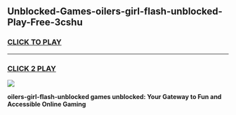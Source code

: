 
## Unblocked-Games-oilers-girl-flash-unblocked-Play-Free-3cshu
<h3>
<a href="https://premium76.site?title=oilers-girl-flash-unblocked&ref=21A">CLICK TO PLAY</a></h3>
<hr>

<h3>
<a href="https://premium76.site?title=oilers-girl-flash-unblocked&ref=21A">CLICK 2 PLAY</a>
  
</h3>

<a href="https://premium76.site?title=oilers-girl-flash-unblocked&ref=21A"><img src="https://clearcache.store/games.png"></a>


**oilers-girl-flash-unblocked games unblocked: Your Gateway to Fun and Accessible Online Gaming**
